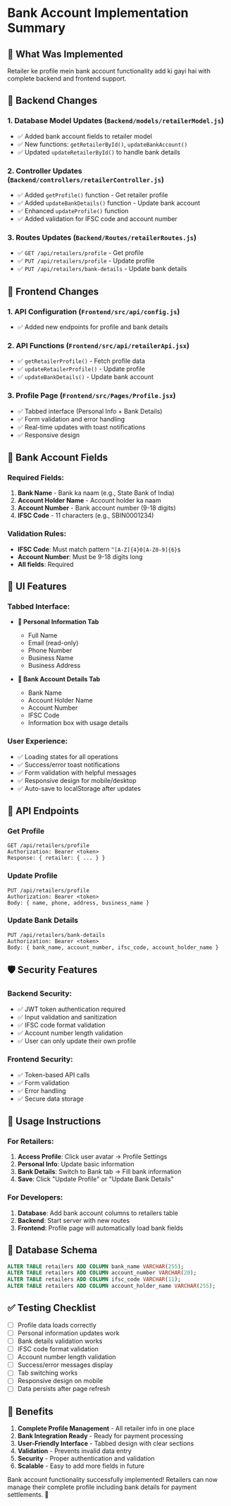# Bank Account Implementation Summary

## 🎯 **What Was Implemented**

Retailer ke profile mein bank account functionality add ki gayi hai with complete backend and frontend support.

## 📁 **Backend Changes**

### 1. **Database Model Updates** (`Backend/models/retailerModel.js`)
- ✅ Added bank account fields to retailer model
- ✅ New functions: `getRetailerById()`, `updateBankAccount()`
- ✅ Updated `updateRetailerById()` to handle bank details

### 2. **Controller Updates** (`Backend/controllers/retailerController.js`)
- ✅ Added `getProfile()` function - Get retailer profile
- ✅ Added `updateBankDetails()` function - Update bank account
- ✅ Enhanced `updateProfile()` function
- ✅ Added validation for IFSC code and account number

### 3. **Routes Updates** (`Backend/Routes/retailerRoutes.js`)
- ✅ `GET /api/retailers/profile` - Get profile
- ✅ `PUT /api/retailers/profile` - Update profile
- ✅ `PUT /api/retailers/bank-details` - Update bank details

## 📁 **Frontend Changes**

### 1. **API Configuration** (`Frontend/src/api/config.js`)
- ✅ Added new endpoints for profile and bank details

### 2. **API Functions** (`Frontend/src/api/retailerApi.jsx`)
- ✅ `getRetailerProfile()` - Fetch profile data
- ✅ `updateRetailerProfile()` - Update profile
- ✅ `updateBankDetails()` - Update bank account

### 3. **Profile Page** (`Frontend/src/Pages/Profile.jsx`)
- ✅ Tabbed interface (Personal Info + Bank Details)
- ✅ Form validation and error handling
- ✅ Real-time updates with toast notifications
- ✅ Responsive design

## 🏦 **Bank Account Fields**

### **Required Fields:**
1. **Bank Name** - Bank ka naam (e.g., State Bank of India)
2. **Account Holder Name** - Account holder ka naam
3. **Account Number** - Bank account number (9-18 digits)
4. **IFSC Code** - 11 characters (e.g., SBIN0001234)

### **Validation Rules:**
- **IFSC Code**: Must match pattern `^[A-Z]{4}0[A-Z0-9]{6}$`
- **Account Number**: Must be 9-18 digits long
- **All fields**: Required

## 🎨 **UI Features**

### **Tabbed Interface:**
- **👤 Personal Information Tab**
  - Full Name
  - Email (read-only)
  - Phone Number
  - Business Name
  - Business Address

- **🏦 Bank Account Details Tab**
  - Bank Name
  - Account Holder Name
  - Account Number
  - IFSC Code
  - Information box with usage details

### **User Experience:**
- ✅ Loading states for all operations
- ✅ Success/error toast notifications
- ✅ Form validation with helpful messages
- ✅ Responsive design for mobile/desktop
- ✅ Auto-save to localStorage after updates

## 🔧 **API Endpoints**

### **Get Profile**
```
GET /api/retailers/profile
Authorization: Bearer <token>
Response: { retailer: { ... } }
```

### **Update Profile**
```
PUT /api/retailers/profile
Authorization: Bearer <token>
Body: { name, phone, address, business_name }
```

### **Update Bank Details**
```
PUT /api/retailers/bank-details
Authorization: Bearer <token>
Body: { bank_name, account_number, ifsc_code, account_holder_name }
```

## 🛡️ **Security Features**

### **Backend Security:**
- ✅ JWT token authentication required
- ✅ Input validation and sanitization
- ✅ IFSC code format validation
- ✅ Account number length validation
- ✅ User can only update their own profile

### **Frontend Security:**
- ✅ Token-based API calls
- ✅ Form validation
- ✅ Error handling
- ✅ Secure data storage

## 📱 **Usage Instructions**

### **For Retailers:**
1. **Access Profile**: Click user avatar → Profile Settings
2. **Personal Info**: Update basic information
3. **Bank Details**: Switch to Bank tab → Fill bank information
4. **Save**: Click "Update Profile" or "Update Bank Details"

### **For Developers:**
1. **Database**: Add bank account columns to retailers table
2. **Backend**: Start server with new routes
3. **Frontend**: Profile page will automatically load bank fields

## 🔄 **Database Schema**

```sql
ALTER TABLE retailers ADD COLUMN bank_name VARCHAR(255);
ALTER TABLE retailers ADD COLUMN account_number VARCHAR(20);
ALTER TABLE retailers ADD COLUMN ifsc_code VARCHAR(11);
ALTER TABLE retailers ADD COLUMN account_holder_name VARCHAR(255);
```

## ✅ **Testing Checklist**

- [ ] Profile data loads correctly
- [ ] Personal information updates work
- [ ] Bank details validation works
- [ ] IFSC code format validation
- [ ] Account number length validation
- [ ] Success/error messages display
- [ ] Tab switching works
- [ ] Responsive design on mobile
- [ ] Data persists after page refresh

## 🚀 **Benefits**

1. **Complete Profile Management** - All retailer info in one place
2. **Bank Integration Ready** - Ready for payment processing
3. **User-Friendly Interface** - Tabbed design with clear sections
4. **Validation** - Prevents invalid data entry
5. **Security** - Proper authentication and validation
6. **Scalable** - Easy to add more fields in future

Bank account functionality successfully implemented! Retailers can now manage their complete profile including bank details for payment settlements. 🎉 